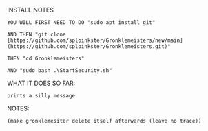 INSTALL NOTES

    YOU WILL FIRST NEED TO DO "sudo apt install git" 

    AND THEN "git clone [https://github.com/sploinkster/Gronklemeisters/new/main](https://github.com/sploinkster/Gronklemeisters.git)" 

    THEN "cd Gronklemeisters" 

    AND "sudo bash .\StartSecurity.sh"

WHAT IT DOES SO FAR:

    prints a silly message

NOTES:

    (make gronklemesiter delete itself afterwards (leave no trace))
